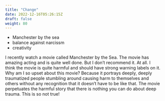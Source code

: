 ```yaml
---
title: "Change"
date: 2022-12-16T05:26:15Z
draft: false
weight: 80
---
```

* Manchester by the sea
* balance against narcissm
* creativity

I recently watch a movie called Manchester by the Sea. The movie has amazing acting and is quite well done. But I don’t recommend it. At all. I think the movie is quite harmful and should have strong warning labels on it. Why am I so upset about this movie? Because it portrays deeply, deeply traumatized people stumbling around causing harm to themselves and others without any recognition that it doesn’t have to be like that. The movie perpetuates the harmful story that there is nothing you can do about deep trauma. This is so not true!  